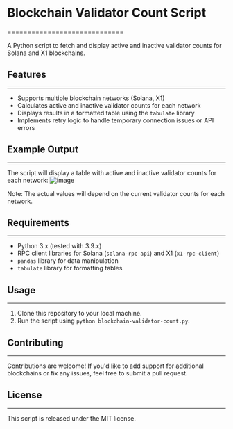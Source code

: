 # Blockchain Validator Count Script
=============================

A Python script to fetch and display active and inactive validator counts for Solana and X1 blockchains.

## Features
------------

* Supports multiple blockchain networks (Solana, X1)
* Calculates active and inactive validator counts for each network
* Displays results in a formatted table using the `tabulate` library
* Implements retry logic to handle temporary connection issues or API errors

## Example Output
-------------------

The script will display a table with active and inactive validator counts for each network:
![image](https://github.com/user-attachments/assets/66e79e68-9334-4709-993f-c1d6a7ed4e9a)

Note: The actual values will depend on the current validator counts for each network.

## Requirements
------------

* Python 3.x (tested with 3.9.x)
* RPC client libraries for Solana (`solana-rpc-api`) and X1 (`x1-rpc-client`)
* `pandas` library for data manipulation
* `tabulate` library for formatting tables

## Usage
--------

1. Clone this repository to your local machine.
2. Run the script using `python blockchain-validator-count.py`.


## Contributing
------------

Contributions are welcome! If you'd like to add support for additional blockchains or fix any issues, feel free to submit a pull request.

## License
--------

This script is released under the MIT license. 

